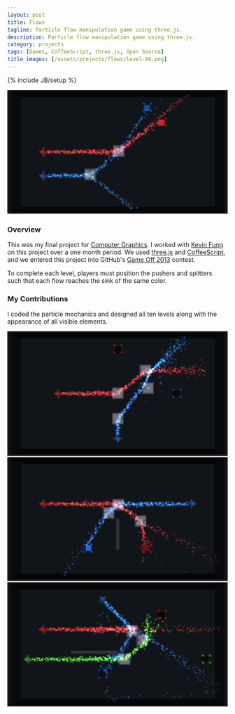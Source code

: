 ```yaml
---
layout: post
title: Flows
tagline: Particle flow manipulation game using three.js.
description: Particle flow manipulation game using three.js.
category: projects
tags: [Games, CoffeeScript, three.js, Open Source]
title_images: [/assets/projects/flows/level-08.png]
---
```

{% include JB/setup %}

<div class="project-images project-images-450h">
    <img src="/assets/projects/flows/level-08.png" class="img-responsive">
</div>

<h3>Overview</h3>

This was my final project for <a href="http://www.ecse.rpi.edu/~wrf/pmwiki/pmwiki.php/ComputerGraphicsFall2013/ComputerGraphicsFall2013">Computer Graphics</a>. I worked with <a href="http://www.tinycranes.com/">Kevin Fung</a> on this project over a one month period. We used <a href="http://threejs.org/">three.js</a> and <a href="http://coffeescript.org/">CoffeeScript</a>, and we entered this project into GitHub's <a href="https://github.com/github/game-off-2013">Game Off 2013</a> contest.

To complete each level, players must position the pushers and splitters such that each flow reaches the sink of the same color.

<script type="text/javascript" src="/assets/js/jquery.githubRepoWidget.min.js"></script>
<div class="github-widget" data-repo="ScottTodd/Flows"></div>

<h3>My Contributions</h3>

I coded the particle mechanics and designed all ten levels along with the appearance of all visible elements.

<div class="project-images project-images-450h">
    <img src="/assets/projects/flows/level-05.png" class="img-responsive">
    <img src="/assets/projects/flows/level-09.png" class="img-responsive">
    <img src="/assets/projects/flows/level-10.png" class="img-responsive">
</div>
